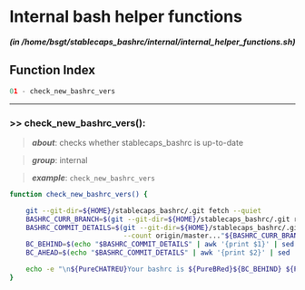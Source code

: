 
Internal bash helper functions
==============================


***(in /home/bsgt/stablecaps_bashrc/internal/internal_helper_functions.sh)***
## Function Index


```python
01 - check_new_bashrc_vers
```

******
### >> check_new_bashrc_vers():


>***about***: checks whether stablecaps_bashrc is up-to-date


>***group***: internal


>***example***: `check_new_bashrc_vers`


```bash
function check_new_bashrc_vers() {

    git --git-dir=${HOME}/stablecaps_bashrc/.git fetch --quiet
    BASHRC_CURR_BRANCH=$(git --git-dir=${HOME}/stablecaps_bashrc/.git rev-parse --abbrev-ref HEAD)
    BASHRC_COMMIT_DETAILS=$(git --git-dir=${HOME}/stablecaps_bashrc/.git rev-list --left-right \
                            --count origin/master..."${BASHRC_CURR_BRANCH}")
    BC_BEHIND=$(echo "$BASHRC_COMMIT_DETAILS" | awk '{print $1}' | sed 's/^[ \t]*//;s/[ \t]*$//')
    BC_AHEAD=$(echo "$BASHRC_COMMIT_DETAILS" | awk '{print $2}' | sed 's/^[ \t]*//;s/[ \t]*$//')

    echo -e "\n${PureCHATREU}Your bashrc is ${PureBRed}${BC_BEHIND} ${PureCHATREU}commits behind origin/master and ${PureBBlue}${BC_AHEAD} ${PureCHATREU}commits ahead\n${NOCOL}"
}

```


